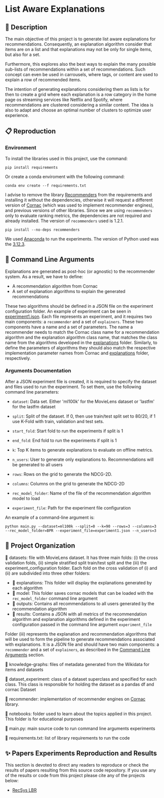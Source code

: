 # List Aware Explanations

## 📌 Description
The main objective of this project is to generate list
aware explanations for recommendations. Consequently, an explanation algorithm 
consider that items are on a list and that explanations may not be only for
single items, but also for a set. 

Furthermore, this explores also the best ways to explain the many
possible sub-lists of recommendations within a set of 
recommendations. Such concept can even be used in carrousels, where tags, or content
are used to explain a row of recommended items.

The intention of generating explanations considering them as lists is for then to create a grid
where each explanation is a row category in the home page os streaming services like Netflix and Spotify, where
recommendations are clustered considering a similar content. The idea is also to adapt and choose an optimal number of 
clusters to optimize user experience. 

## 📋 Reproduction
### Environment 
To install the libraries used in this project, use the command: 
    
    pip install requirements

Or create a conda enviroment with the following command:

    conda env create --f requirements.txt

I advise to remove the library [Recommenders](https://github.com/recommenders-team/recommenders) from the requirements 
and installing it without the dependencies, otherwise it will request a different version of 
[Cornac](https://github.com/PreferredAI/cornac) (which was used to implement recommender engines), and previous 
versions of other libraries. Since we are using ```recommenders``` only to evaluate ranking metrics, the dependencies 
are not required and already installed. The version of ```recommenders``` used is 1.2.1.

    pip install --no-deps recommenders

We used [Anaconda](https://www.anaconda.com/) to run the experiments. The version of Python used was the [3.12.3](https://www.python.org/downloads/release/python-3123/).

## 🧪 Command Line Arguments

Explanations are generated as post-hoc (or agnostic) to the recommender system. As a result, we have to define:

- A recommendation algorithm from Cornac
- A set of explanation algorithms to explain the generated recommendations

These two algorithms should be defined in a JSON file on the experiment configuration folder. An example of experiment 
can be seen in [experiment1.json](datasets/ml-latest-small/experiment_configuration/experiment1.json). 
Each file represents an experiment, and it requires two main components:  a `recommender` and a set of `explainers`.
These two components have a name and a set of parameters. The name a recommender needs to match the Cornac class name for 
a recommendation algorithm and the explanation algorithm class name, that matches the class name from the algorithms
developed in the [explanations](explanations) folder. Similarly, to define the parameters of algorithms they should 
also match the respective implementation parameter names from Cornac and [explanations](explanations) folder, 
respectively. 

### Arguments Documentation

After a JSON experiment file is created, it is required to specify the dataset and files used to run the experiment. To 
set them, use the following command line parameters:

- `dataset`: Data set. Either 'ml100k' for the MovieLens dataset or 'lastfm' for the lastfm dataset


- `split`: Split of the dataset. If 0, then use train/test split set to 80/20, if 1 use K-Fold with train, validation and test sets.


- `start_fold`: Start fold to run the experiments if split is 1


- `end_fold`: End fold to run the experiments if split is 1


- `k`: Top K items to generate explanations to evaluate on offline metrics.


- `n_users`: User to generate only explanations to. Recommendations will be generated to all users


- `rows`: Rows on the grid to generate the NDCG-2D.


- `columns`: Columns on the grid to generate the NDCG-2D


- `rec_model_folder`: Name of the file of the recommendation algorithm model to load


- `experiment_file`: Path for the experiment file configuration

An example of a command-line argument is:

    python main.py --dataset=ml100k --split=0 --k=90 --rows=3 --columns=3 --rec_model_folder=BPR --experiment_file=experiment1.json --n_users=3

## 📝 Project Organization

:file_folder: datasets: file with MovieLens dataset. It has three main folds:
(i)  the cross validation folds, (ii) simple stratified split train/test split and the
(iii) the experiment_configuration folder. Each fold on the cross validation of (i) and
(ii) are subdivided into three other folders:

- :file_folder: explanations: This folder will display the explanations generated by each algorithm
- :file_folder: model: This folder saves cornac models that can be loaded with the ``rec_model_folder`` command line 
argument
- :file_folder: outputs: Contains all recommendations to all users generated by the recommendation algorithm
- :file_folder: results: Contains a JSON with all metrics of the recommendation algorithm and explanation algorithms defined in the 
experiment configuration passed in the command line argument `experiment_file`

Folder (iii) represents the explanation and recommendation algorithms 
that will be used to form the pipeline to generate recommendations associated with explanations. It is a JSON file and
should have two main components: a `recommender` and a set of `explainers`, as described in the 
[Command Line Arguments](#-command-line-arguments) section. 

:file_folder: knowledge-graphs: files of metadata generated from the Wikidata for items and datasets

:file_folder: dataset_experiment: class of a dataset superclass and specified for each class. This class
is responsible for holding the dataset as a pandas df and cornac Dataset

:file_folder: recommender: implementation of recommender engines on [Cornac](https://github.com/PreferredAI/cornac) library.

:file_folder: notebooks: folder used to learn about the topics applied in this project. This folder is for educational
purposes

:page_facing_up: main.py: main source code to run command line arguments experiments

:page_facing_up: requirements.txt: list of library requirements to run the code

## ✨ Papers Experiments Reproduction and Results

This section is devoted to direct any readers to reproduce or check the results of papers resulting from this source
code repository. If you use any of the results or code from this project please cite any of the projects below:

- [RecSys LBR](RecSysLBR.md)

